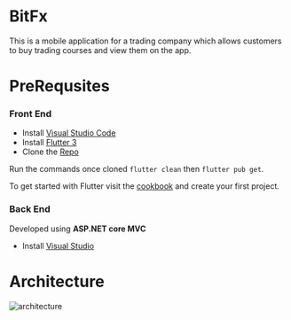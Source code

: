 # **BitFx**

This is a mobile application for a trading company which allows customers to buy trading courses and view them on the app.

# **PreRequsites**
### **Front End**
- Install  [Visual Studio Code](https://code.visualstudio.com/Download "Visual Studio Code")
- Install [Flutter 3](https://docs.flutter.dev/development/tools/sdk/releases?tab=macos "Flutter 3")
- Clone the [Repo](https://github.com/waleedbin20/BitFx-.git "Repo")


Run the commands once cloned `flutter clean` then `flutter pub get`.

To get started with Flutter visit the [cookbook](https://docs.flutter.dev/cookbook "cookbook") and create your first project.

### **Back End**

Developed using **ASP.NET core MVC**

- Install [Visual Studio](https://visualstudio.microsoft.com/vs/ "Visual Studio")




# **Architecture**
![architecture](https://user-images.githubusercontent.com/76840465/179583014-2072abeb-2238-488b-9a35-603cda15f6ae.png)

